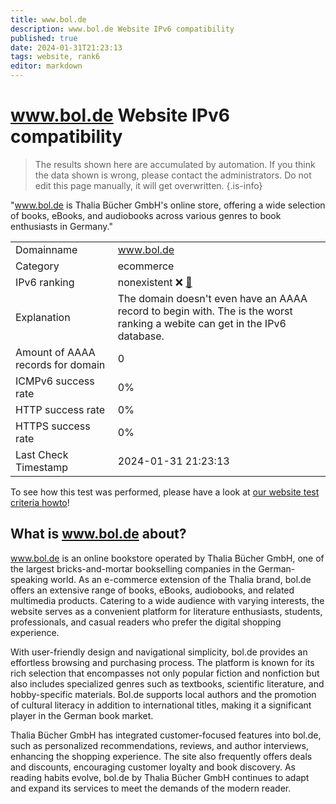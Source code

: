 ```yaml
---
title: www.bol.de
description: www.bol.de Website IPv6 compatibility
published: true
date: 2024-01-31T21:23:13
tags: website, rank6
editor: markdown
---
```


# www.bol.de Website IPv6 compatibility

> The results shown here are accumulated by automation. If you think the data shown is wrong, please contact the administrators. 
> Do not edit this page manually, it will get overwritten.
{.is-info}

"www.bol.de is Thalia Bücher GmbH's online store, offering a wide selection of books, eBooks, and audiobooks across various genres to book enthusiasts in Germany."


|   |   |
| - | - |
| Domainname | www.bol.de
| Category | ecommerce |
| IPv6 ranking | nonexistent :x: [🔗](/howto/ranking) |
| Explanation | The domain doesn't even have an AAAA record to begin with. The is the worst ranking a webite can get in the IPv6 database. |
| Amount of AAAA records for domain | 0 |
| ICMPv6 success rate | 0%|
| HTTP success rate | 0% |
| HTTPS success rate | 0% |
| Last Check Timestamp | 2024-01-31 21:23:13 |

To see how this test was performed, please have a look at [our website test criteria howto](/howto/testcriteria/website)!


## What is www.bol.de about?
www.bol.de is an online bookstore operated by Thalia Bücher GmbH, one of the largest bricks-and-mortar bookselling companies in the German-speaking world. As an e-commerce extension of the Thalia brand, bol.de offers an extensive range of books, eBooks, audiobooks, and related multimedia products. Catering to a wide audience with varying interests, the website serves as a convenient platform for literature enthusiasts, students, professionals, and casual readers who prefer the digital shopping experience.

With user-friendly design and navigational simplicity, bol.de provides an effortless browsing and purchasing process. The platform is known for its rich selection that encompasses not only popular fiction and nonfiction but also includes specialized genres such as textbooks, scientific literature, and hobby-specific materials. Bol.de supports local authors and the promotion of cultural literacy in addition to international titles, making it a significant player in the German book market.

Thalia Bücher GmbH has integrated customer-focused features into bol.de, such as personalized recommendations, reviews, and author interviews, enhancing the shopping experience. The site also frequently offers deals and discounts, encouraging customer loyalty and book discovery. As reading habits evolve, bol.de by Thalia Bücher GmbH continues to adapt and expand its services to meet the demands of the modern reader.


